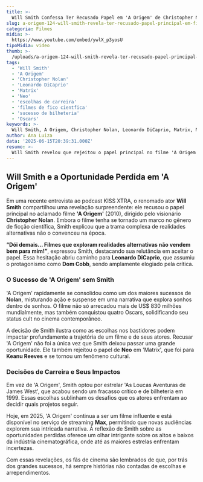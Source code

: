 ```yaml
---
title: >-
  Will Smith Confessa Ter Recusado Papel em 'A Origem' de Christopher Nolan
slug: a-origem-124-will-smith-revela-ter-recusado-papel-principal-em-filme-de-christopher-nolan
categoria: Filmes
midia: >-
  https://www.youtube.com/embed/ywlX_p3yosU
tipoMidia: video
thumb: >-
  /uploads/a-origem-124-will-smith-revela-ter-recusado-papel-principal-em-filme-de-christopher-nolan-preview.jpg
tags:
  - 'Will Smith'
  - 'A Origem'
  - 'Christopher Nolan'
  - 'Leonardo DiCaprio'
  - 'Matrix'
  - 'Neo'
  - 'escolhas de carreira'
  - 'filmes de fico cientfica'
  - 'sucesso de bilheteria'
  - 'Oscars'
keywords: >-
  Will Smith, A Origem, Christopher Nolan, Leonardo DiCaprio, Matrix, Neo, escolhas de carreira, filmes de ficção científica, sucesso de bilheteria, Oscars
author: Ana Luiza
data: '2025-06-15T20:39:31.000Z'
resumo: >-
  Will Smith revelou que rejeitou o papel principal no filme 'A Origem' de Christopher Nolan, optando por não participar de um dos maiores sucessos do diretor. A decisão ilustra as complexas escolhas de carreira que os atores enfrentam.
---
```


## Will Smith e a Oportunidade Perdida em 'A Origem'

Em uma recente entrevista ao podcast KISS XTRA, o renomado ator **Will Smith** compartilhou uma revelação surpreendente: ele recusou o papel principal no aclamado filme **'A Origem'** (2010), dirigido pelo visionário **Christopher Nolan**. Embora o filme tenha se tornado um marco no gênero de ficção científica, Smith explicou que a trama complexa de realidades alternativas não o convenceu na época.

**“Dói demais... Filmes que exploram realidades alternativas não vendem bem para mim!”**, expressou Smith, destacando sua relutância em aceitar o papel. Essa hesitação abriu caminho para **Leonardo DiCaprio**, que assumiu o protagonismo como **Dom Cobb**, sendo amplamente elogiado pela crítica.

### O Sucesso de 'A Origem' sem Smith

'A Origem' rapidamente se consolidou como um dos maiores sucessos de **Nolan**, misturando ação e suspense em uma narrativa que explora sonhos dentro de sonhos. O filme não só arrecadou mais de US$ 830 milhões mundialmente, mas também conquistou quatro Oscars, solidificando seu status cult no cinema contemporâneo.

A decisão de Smith ilustra como as escolhas nos bastidores podem impactar profundamente a trajetória de um filme e de seus atores. Recusar 'A Origem' não foi a única vez que Smith deixou passar uma grande oportunidade. Ele também rejeitou o papel de **Neo** em 'Matrix', que foi para **Keanu Reeves** e se tornou um fenômeno cultural.

### Decisões de Carreira e Seus Impactos

Em vez de 'A Origem', Smith optou por estrelar 'As Loucas Aventuras de James West', que acabou sendo um fracasso crítico e de bilheteria em 1999. Essas escolhas sublinham os desafios que os atores enfrentam ao decidir quais projetos seguir.

Hoje, em 2025, 'A Origem' continua a ser um filme influente e está disponível no serviço de streaming **Max**, permitindo que novas audiências explorem sua intricada narrativa. A reflexão de Smith sobre as oportunidades perdidas oferece um olhar intrigante sobre os altos e baixos da indústria cinematográfica, onde até as maiores estrelas enfrentam incertezas.

Com essas revelações, os fãs de cinema são lembrados de que, por trás dos grandes sucessos, há sempre histórias não contadas de escolhas e arrependimentos.